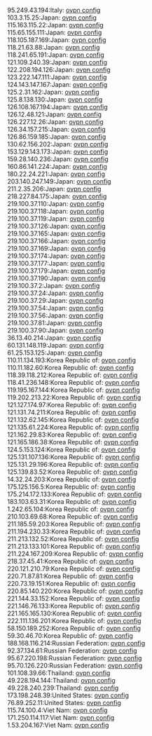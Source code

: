 95.249.43.194:Italy: [ovpn config](vpn/95_249_43_194.ovpn)  
103.3.15.25:Japan: [ovpn config](vpn/103_3_15_25.ovpn)  
115.163.115.22:Japan: [ovpn config](vpn/115_163_115_22.ovpn)  
115.65.155.111:Japan: [ovpn config](vpn/115_65_155_111.ovpn)  
118.105.187.169:Japan: [ovpn config](vpn/118_105_187_169.ovpn)  
118.21.63.88:Japan: [ovpn config](vpn/118_21_63_88.ovpn)  
118.241.65.191:Japan: [ovpn config](vpn/118_241_65_191.ovpn)  
121.109.240.39:Japan: [ovpn config](vpn/121_109_240_39.ovpn)  
122.208.194.126:Japan: [ovpn config](vpn/122_208_194_126.ovpn)  
123.222.147.111:Japan: [ovpn config](vpn/123_222_147_111.ovpn)  
124.143.147.167:Japan: [ovpn config](vpn/124_143_147_167.ovpn)  
125.2.31.162:Japan: [ovpn config](vpn/125_2_31_162.ovpn)  
125.8.138.130:Japan: [ovpn config](vpn/125_8_138_130.ovpn)  
126.108.167.194:Japan: [ovpn config](vpn/126_108_167_194.ovpn)  
126.12.48.121:Japan: [ovpn config](vpn/126_12_48_121.ovpn)  
126.227.12.26:Japan: [ovpn config](vpn/126_227_12_26.ovpn)  
126.34.157.215:Japan: [ovpn config](vpn/126_34_157_215.ovpn)  
126.86.159.185:Japan: [ovpn config](vpn/126_86_159_185.ovpn)  
130.62.156.202:Japan: [ovpn config](vpn/130_62_156_202.ovpn)  
153.129.143.173:Japan: [ovpn config](vpn/153_129_143_173.ovpn)  
159.28.140.236:Japan: [ovpn config](vpn/159_28_140_236.ovpn)  
160.86.141.224:Japan: [ovpn config](vpn/160_86_141_224.ovpn)  
180.22.24.221:Japan: [ovpn config](vpn/180_22_24_221.ovpn)  
203.140.247.149:Japan: [ovpn config](vpn/203_140_247_149.ovpn)  
211.2.35.206:Japan: [ovpn config](vpn/211_2_35_206.ovpn)  
218.227.84.175:Japan: [ovpn config](vpn/218_227_84_175.ovpn)  
219.100.37.110:Japan: [ovpn config](vpn/219_100_37_110.ovpn)  
219.100.37.118:Japan: [ovpn config](vpn/219_100_37_118.ovpn)  
219.100.37.119:Japan: [ovpn config](vpn/219_100_37_119.ovpn)  
219.100.37.126:Japan: [ovpn config](vpn/219_100_37_126.ovpn)  
219.100.37.165:Japan: [ovpn config](vpn/219_100_37_165.ovpn)  
219.100.37.166:Japan: [ovpn config](vpn/219_100_37_166.ovpn)  
219.100.37.169:Japan: [ovpn config](vpn/219_100_37_169.ovpn)  
219.100.37.174:Japan: [ovpn config](vpn/219_100_37_174.ovpn)  
219.100.37.177:Japan: [ovpn config](vpn/219_100_37_177.ovpn)  
219.100.37.179:Japan: [ovpn config](vpn/219_100_37_179.ovpn)  
219.100.37.190:Japan: [ovpn config](vpn/219_100_37_190.ovpn)  
219.100.37.2:Japan: [ovpn config](vpn/219_100_37_2.ovpn)  
219.100.37.24:Japan: [ovpn config](vpn/219_100_37_24.ovpn)  
219.100.37.29:Japan: [ovpn config](vpn/219_100_37_29.ovpn)  
219.100.37.54:Japan: [ovpn config](vpn/219_100_37_54.ovpn)  
219.100.37.56:Japan: [ovpn config](vpn/219_100_37_56.ovpn)  
219.100.37.81:Japan: [ovpn config](vpn/219_100_37_81.ovpn)  
219.100.37.90:Japan: [ovpn config](vpn/219_100_37_90.ovpn)  
36.13.40.214:Japan: [ovpn config](vpn/36_13_40_214.ovpn)  
60.131.148.119:Japan: [ovpn config](vpn/60_131_148_119.ovpn)  
61.25.153.125:Japan: [ovpn config](vpn/61_25_153_125.ovpn)  
110.11.134.193:Korea Republic of: [ovpn config](vpn/110_11_134_193.ovpn)  
110.11.182.60:Korea Republic of: [ovpn config](vpn/110_11_182_60.ovpn)  
118.39.118.212:Korea Republic of: [ovpn config](vpn/118_39_118_212.ovpn)  
118.41.236.148:Korea Republic of: [ovpn config](vpn/118_41_236_148.ovpn)  
119.195.167.144:Korea Republic of: [ovpn config](vpn/119_195_167_144.ovpn)  
119.202.213.22:Korea Republic of: [ovpn config](vpn/119_202_213_22.ovpn)  
121.127.174.97:Korea Republic of: [ovpn config](vpn/121_127_174_97.ovpn)  
121.131.74.211:Korea Republic of: [ovpn config](vpn/121_131_74_211.ovpn)  
121.132.62.145:Korea Republic of: [ovpn config](vpn/121_132_62_145.ovpn)  
121.135.61.224:Korea Republic of: [ovpn config](vpn/121_135_61_224.ovpn)  
121.162.29.83:Korea Republic of: [ovpn config](vpn/121_162_29_83.ovpn)  
121.165.186.38:Korea Republic of: [ovpn config](vpn/121_165_186_38.ovpn)  
124.5.153.124:Korea Republic of: [ovpn config](vpn/124_5_153_124.ovpn)  
125.131.107.136:Korea Republic of: [ovpn config](vpn/125_131_107_136.ovpn)  
125.131.29.196:Korea Republic of: [ovpn config](vpn/125_131_29_196.ovpn)  
125.139.83.52:Korea Republic of: [ovpn config](vpn/125_139_83_52.ovpn)  
14.32.24.203:Korea Republic of: [ovpn config](vpn/14_32_24_203.ovpn)  
175.125.156.5:Korea Republic of: [ovpn config](vpn/175_125_156_5.ovpn)  
175.214.172.133:Korea Republic of: [ovpn config](vpn/175_214_172_133.ovpn)  
183.103.63.31:Korea Republic of: [ovpn config](vpn/183_103_63_31.ovpn)  
1.242.65.104:Korea Republic of: [ovpn config](vpn/1_242_65_104.ovpn)  
210.103.69.68:Korea Republic of: [ovpn config](vpn/210_103_69_68.ovpn)  
211.185.59.203:Korea Republic of: [ovpn config](vpn/211_185_59_203.ovpn)  
211.194.230.33:Korea Republic of: [ovpn config](vpn/211_194_230_33.ovpn)  
211.213.132.52:Korea Republic of: [ovpn config](vpn/211_213_132_52.ovpn)  
211.213.133.101:Korea Republic of: [ovpn config](vpn/211_213_133_101.ovpn)  
211.224.167.209:Korea Republic of: [ovpn config](vpn/211_224_167_209.ovpn)  
218.37.45.41:Korea Republic of: [ovpn config](vpn/218_37_45_41.ovpn)  
220.121.210.79:Korea Republic of: [ovpn config](vpn/220_121_210_79.ovpn)  
220.71.87.81:Korea Republic of: [ovpn config](vpn/220_71_87_81.ovpn)  
220.73.19.151:Korea Republic of: [ovpn config](vpn/220_73_19_151.ovpn)  
220.85.140.220:Korea Republic of: [ovpn config](vpn/220_85_140_220.ovpn)  
221.144.33.152:Korea Republic of: [ovpn config](vpn/221_144_33_152.ovpn)  
221.146.76.133:Korea Republic of: [ovpn config](vpn/221_146_76_133.ovpn)  
221.165.165.130:Korea Republic of: [ovpn config](vpn/221_165_165_130.ovpn)  
222.111.136.201:Korea Republic of: [ovpn config](vpn/222_111_136_201.ovpn)  
58.150.189.252:Korea Republic of: [ovpn config](vpn/58_150_189_252.ovpn)  
59.30.46.70:Korea Republic of: [ovpn config](vpn/59_30_46_70.ovpn)  
188.168.116.214:Russian Federation: [ovpn config](vpn/188_168_116_214.ovpn)  
92.37.134.61:Russian Federation: [ovpn config](vpn/92_37_134_61.ovpn)  
95.67.220.198:Russian Federation: [ovpn config](vpn/95_67_220_198.ovpn)  
95.70.126.220:Russian Federation: [ovpn config](vpn/95_70_126_220.ovpn)  
101.108.39.66:Thailand: [ovpn config](vpn/101_108_39_66.ovpn)  
49.228.194.144:Thailand: [ovpn config](vpn/49_228_194_144.ovpn)  
49.228.240.239:Thailand: [ovpn config](vpn/49_228_240_239.ovpn)  
173.198.248.39:United States: [ovpn config](vpn/173_198_248_39.ovpn)  
76.89.252.11:United States: [ovpn config](vpn/76_89_252_11.ovpn)  
115.74.100.4:Viet Nam: [ovpn config](vpn/115_74_100_4.ovpn)  
171.250.114.117:Viet Nam: [ovpn config](vpn/171_250_114_117.ovpn)  
1.53.204.167:Viet Nam: [ovpn config](vpn/1_53_204_167.ovpn)  
